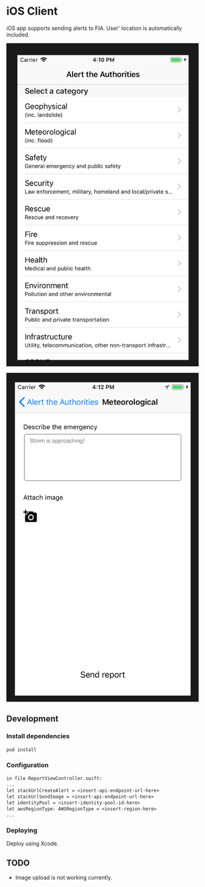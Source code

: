 # iOS Client

iOS app supports sending alerts to FIA. User' location is automatically included.

![Screenshot of the application](screenshot1.png)

![Screenshot of the application](screenshot2.png)

## Development

### Install dependencies
```
pod install
```

### Configuration
```
in file ReportViewController.swift:
...
let stackUrlCreateAlert = <insert-api-endpoint-url-here>
let stackUrlSendImage = <insert-api-endpoint-url-here>
let identityPool = <insert-identity-pool-id-here>
let awsRegionType: AWSRegionType = <insert-region-here>
...
```

### Deploying

Deploy using Xcode.

## TODO

- Image upload is not working currently.
